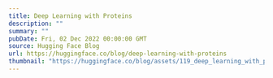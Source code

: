 ```yaml
---
title: Deep Learning with Proteins
description: ""
summary: ""
pubDate: Fri, 02 Dec 2022 00:00:00 GMT
source: Hugging Face Blog
url: https://huggingface.co/blog/deep-learning-with-proteins
thumbnail: "https://huggingface.co/blog/assets/119_deep_learning_with_proteins/folding_example.png"
---
```



